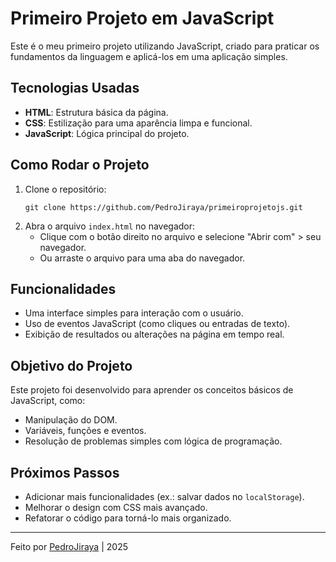 # Primeiro Projeto em JavaScript

Este é o meu primeiro projeto utilizando JavaScript, criado para praticar os fundamentos da linguagem e aplicá-los em uma aplicação simples.

## Tecnologias Usadas
- **HTML**: Estrutura básica da página.
- **CSS**: Estilização para uma aparência limpa e funcional.
- **JavaScript**: Lógica principal do projeto.

## Como Rodar o Projeto
1. Clone o repositório:
   ```
   git clone https://github.com/PedroJiraya/primeiroprojetojs.git
   ```
2. Abra o arquivo `index.html` no navegador:
   - Clique com o botão direito no arquivo e selecione "Abrir com" > seu navegador.
   - Ou arraste o arquivo para uma aba do navegador.

## Funcionalidades
- Uma interface simples para interação com o usuário.
- Uso de eventos JavaScript (como cliques ou entradas de texto).
- Exibição de resultados ou alterações na página em tempo real.

## Objetivo do Projeto
Este projeto foi desenvolvido para aprender os conceitos básicos de JavaScript, como:
- Manipulação do DOM.
- Variáveis, funções e eventos.
- Resolução de problemas simples com lógica de programação.

## Próximos Passos
- Adicionar mais funcionalidades (ex.: salvar dados no `localStorage`).
- Melhorar o design com CSS mais avançado.
- Refatorar o código para torná-lo mais organizado.

---

Feito por [PedroJiraya](https://github.com/PedroJiraya) | 2025
